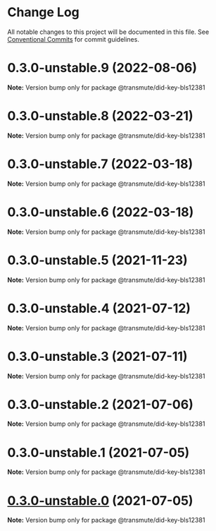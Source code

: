 # Change Log

All notable changes to this project will be documented in this file.
See [Conventional Commits](https://conventionalcommits.org) for commit guidelines.

# 0.3.0-unstable.9 (2022-08-06)

**Note:** Version bump only for package @transmute/did-key-bls12381





# 0.3.0-unstable.8 (2022-03-21)

**Note:** Version bump only for package @transmute/did-key-bls12381





# 0.3.0-unstable.7 (2022-03-18)

**Note:** Version bump only for package @transmute/did-key-bls12381





# 0.3.0-unstable.6 (2022-03-18)

**Note:** Version bump only for package @transmute/did-key-bls12381





# 0.3.0-unstable.5 (2021-11-23)

**Note:** Version bump only for package @transmute/did-key-bls12381





# 0.3.0-unstable.4 (2021-07-12)

**Note:** Version bump only for package @transmute/did-key-bls12381





# 0.3.0-unstable.3 (2021-07-11)

**Note:** Version bump only for package @transmute/did-key-bls12381





# 0.3.0-unstable.2 (2021-07-06)

**Note:** Version bump only for package @transmute/did-key-bls12381





# 0.3.0-unstable.1 (2021-07-05)

**Note:** Version bump only for package @transmute/did-key-bls12381





# [0.3.0-unstable.0](https://github.com/transmute-industries/did-key.js/compare/v0.2.1-unstable.42...v0.3.0-unstable.0) (2021-07-05)

**Note:** Version bump only for package @transmute/did-key-bls12381
